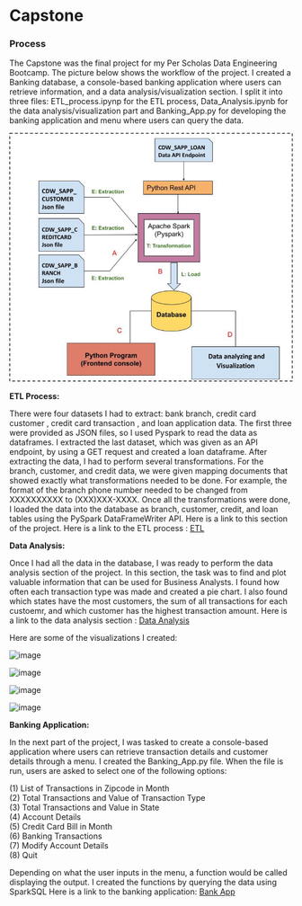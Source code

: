 # Capstone

### Process

The Capstone was the final project for my Per Scholas Data Engineering Bootcamp. The picture below shows the workflow of the project. I created a Banking database, a console-based banking application where users can retrieve information, and a data analysis/visualization section. I split it into three files: ETL_process.ipynp for the ETL process, Data_Analysis.ipynb for the data analysis/visualization part and Banking_App.py for developing the banking application and menu where users can query the data.

![Alt text](image.png)

**ETL Process:**

There were four datasets I had to extract: bank branch, credit card customer , credit card transaction , and loan application data. The first three were provided as JSON files, so I used Pyspark to read the data as dataframes. I extracted the last dataset, which was given as an API endpoint, by using a GET request and created a loan dataframe. After extracting the data, I had to perform several transformations. For the branch, customer, and credit data, we were given mapping documents that showed exactly what transformations needed to be done. For example, the format of the branch phone number needed to be changed from XXXXXXXXXX to (XXX)XXX-XXXX. Once all the transformations were done, I loaded the data into the database as branch, customer, credit, and loan tables using the PySpark DataFrameWriter API. Here is a link to this section of the project. Here is a link to the ETL process : [ETL](https://github.com/nahidnr6/Capstone/blob/main/ETL_process.ipynb)

**Data Analysis:**

Once I had all the data in the database, I was ready to perform the data analysis section of the project. In this section, the task was to find and plot valuable information that can be used for Business Analysts. I found how often each transaction type was made and created a pie chart. I also found which states have the most customers, the sum of all transactions for each custoemr, and which customer has the highest transaction amount. Here is a link to the data analysis section : [Data Analysis](https://github.com/nahidnr6/Capstone/blob/main/Data_Analysis.ipynb)

Here are some of the visualizations I created:

![image](https://github.com/nahidnr6/Capstone/assets/64870566/4fe5c562-839b-47be-a95c-5db113c52b8b)

![image](https://github.com/nahidnr6/Capstone/assets/64870566/32decd00-0c6c-481d-98d1-e7db290f8fc1)

![image](https://github.com/nahidnr6/Capstone/assets/64870566/a3da9da8-e58c-4e29-ae65-57221a783d8a)

![image](https://github.com/nahidnr6/Capstone/assets/64870566/de181abd-dfec-45ec-9d16-d9b79846cd84)

**Banking Application:**

In the next part of the project, I was tasked to create a console-based application where users can retrieve transaction details and customer details through a menu. I created the Banking_App.py file. When the file is run, users are asked to select one of the following options:

(1) List of Transactions in Zipcode in Month  
(2) Total Transactions and Value of Transaction Type  
(3) Total Transactions and Value in State  
(4) Account Details  
(5) Credit Card Bill in Month  
(6) Banking Transactions  
(7) Modify Account Details  
(8) Quit

Depending on what the user inputs in the menu, a function would be called displaying the output. I created the functions by querying the data using SparkSQL Here is a link to the banking application: [Bank App](https://github.com/nahidnr6/Capstone/blob/main/Banking_App.py)
